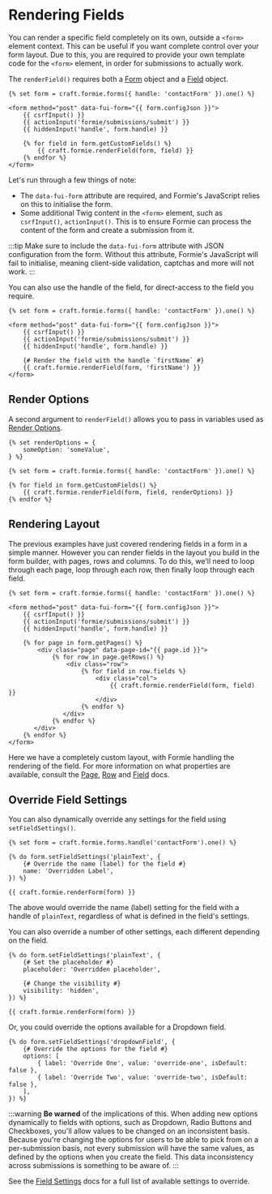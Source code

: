 # Rendering Fields
You can render a specific field completely on its own, outside a `<form>` element context. This can be useful if you want complete control over your form layout. Due to this, you are required to provide your own template code for the `<form>` element, in order for submissions to actually work.

The `renderField()` requires both a [Form](docs:developers/form) object and a [Field](docs:developers/field) object.

```twig
{% set form = craft.formie.forms({ handle: 'contactForm' }).one() %}

<form method="post" data-fui-form="{{ form.configJson }}">
    {{ csrfInput() }}
    {{ actionInput('formie/submissions/submit') }}
    {{ hiddenInput('handle', form.handle) }}

    {% for field in form.getCustomFields() %}
        {{ craft.formie.renderField(form, field) }}
    {% endfor %}
</form>
```

Let's run through a few things of note:

- The `data-fui-form` attribute are required, and Formie's JavaScript relies on this to initialise the form.
- Some additional Twig content in the `<form>` element, such as `csrfInput()`, `actionInput()`. This is to ensure Formie can process the content of the form and create a submission from it.

:::tip
Make sure to include the `data-fui-form` attribute with JSON configuration from the form. Without this attribute, Formie's JavaScript will fail to initialise, meaning client-side validation, captchas and more will not work.
:::

You can also use the handle of the field, for direct-access to the field you require.

```twig
{% set form = craft.formie.forms({ handle: 'contactForm' }).one() %}

<form method="post" data-fui-form="{{ form.configJson }}">
    {{ csrfInput() }}
    {{ actionInput('formie/submissions/submit') }}
    {{ hiddenInput('handle', form.handle) }}

    {# Render the field with the handle `firstName` #}
    {{ craft.formie.renderField(form, 'firstName') }}
</form>
```

## Render Options
A second argument to `renderField()` allows you to pass in variables used as [Render Options](docs:theming/render-options).

```twig
{% set renderOptions = {
    someOption: 'someValue',
} %}

{% set form = craft.formie.forms({ handle: 'contactForm' }).one() %}

{% for field in form.getCustomFields() %}
    {{ craft.formie.renderField(form, field, renderOptions) }}
{% endfor %}
```

## Rendering Layout
The previous examples have just covered rendering fields in a form in a simple manner. However you can render fields in the layout you build in the form builder, with pages, rows and columns. To do this, we'll need to loop through each page, loop through each row, then finally loop through each field.

```twig
{% set form = craft.formie.forms({ handle: 'contactForm' }).one() %}

<form method="post" data-fui-form="{{ form.configJson }}">
    {{ csrfInput() }}
    {{ actionInput('formie/submissions/submit') }}
    {{ hiddenInput('handle', form.handle) }}

    {% for page in form.getPages() %}
        <div class="page" data-page-id="{{ page.id }}">
            {% for row in page.getRows() %}
                <div class="row">
                    {% for field in row.fields %}
                        <div class="col">
                            {{ craft.formie.renderField(form, field) }}
                        </div>
                    {% endfor %}
               </div>
            {% endfor %}
       </div>
    {% endfor %}
</form>
```

Here we have a completely custom layout, with Formie handling the rendering of the field. For more information on what properties are available, consult the [Page](docs:developers/page), [Row](docs:developers/row) and [Field](docs:developers/field) docs.

## Override Field Settings
You can also dynamically override any settings for the field using `setFieldSettings()`.

```twig
{% set form = craft.formie.forms.handle('contactForm').one() %}

{% do form.setFieldSettings('plainText', {
    {# Override the name (label) for the field #}
    name: 'Overridden Label',
}) %}

{{ craft.formie.renderForm(form) }}
```

The above would override the name (label) setting for the field with a handle of `plainText`, regardless of what is defined in the field's settings.

You can also override a number of other settings, each different depending on the field.

```twig
{% do form.setFieldSettings('plainText', {
    {# Set the placeholder #}
    placeholder: 'Overridden placeholder',

    {# Change the visibility #}
    visibility: 'hidden',
}) %}

{{ craft.formie.renderForm(form) }}
```

Or, you could override the options available for a Dropdown field.

```twig
{% do form.setFieldSettings('dropdownField', {
    {# Override the options for the field #}
    options: [
        { label: 'Override One', value: 'override-one', isDefault: false },
        { label: 'Override Two', value: 'override-two', isDefault: false },
    ],
}) %}
```

:::warning
**Be warned** of the implications of this. When adding new options dynamically to fields with options, such as Dropdown, Radio Buttons and Checkboxes, you'll allow values to be changed on an inconsistent basis. Because you're changing the options for users to be able to pick from on a per-submission basis, not every submission will have the same values, as defined by the options when you create the field. This data inconsistency across submissions is something to be aware of.
:::

See the [Field Settings](docs:developers/field#field-settings) docs for a full list of available settings to override.
